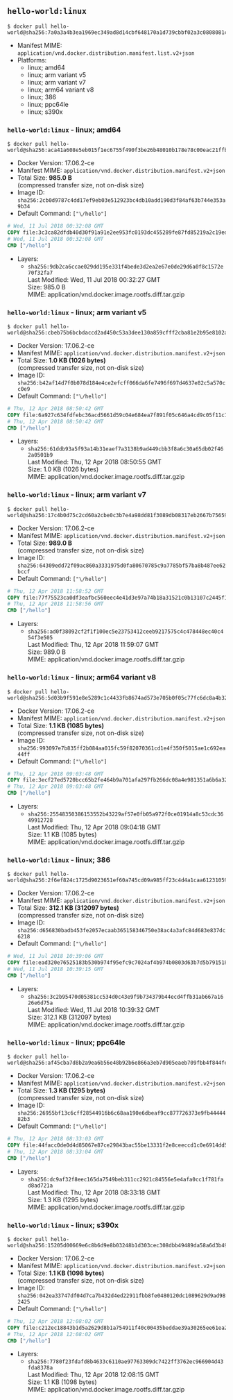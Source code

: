 ## `hello-world:linux`

```console
$ docker pull hello-world@sha256:7a0a3a4b3ea1969ec349ad8d14cbf648170a1d739cbbf02a3c0808081c17b332
```

-	Manifest MIME: `application/vnd.docker.distribution.manifest.list.v2+json`
-	Platforms:
	-	linux; amd64
	-	linux; arm variant v5
	-	linux; arm variant v7
	-	linux; arm64 variant v8
	-	linux; 386
	-	linux; ppc64le
	-	linux; s390x

### `hello-world:linux` - linux; amd64

```console
$ docker pull hello-world@sha256:aca41a608e5eb015f1ec6755f490f3be26b48010b178e78c00eac21ffbe246f1
```

-	Docker Version: 17.06.2-ce
-	Manifest MIME: `application/vnd.docker.distribution.manifest.v2+json`
-	Total Size: **985.0 B**  
	(compressed transfer size, not on-disk size)
-	Image ID: `sha256:2cb0d9787c4dd17ef9eb03e512923bc4db10add190d3f84af63b744e353a9b34`
-	Default Command: `["\/hello"]`

```dockerfile
# Wed, 11 Jul 2018 00:32:08 GMT
COPY file:3c3ca82dfdb40d30f91a91e2ee953fc0193dc455289fe87fd85219a2c19edcea in / 
# Wed, 11 Jul 2018 00:32:08 GMT
CMD ["/hello"]
```

-	Layers:
	-	`sha256:9db2ca6ccae029dd195e331f4bede3d2ea2e67e0de29d6a0f8c1572e70f32fa7`  
		Last Modified: Wed, 11 Jul 2018 00:32:27 GMT  
		Size: 985.0 B  
		MIME: application/vnd.docker.image.rootfs.diff.tar.gzip

### `hello-world:linux` - linux; arm variant v5

```console
$ docker pull hello-world@sha256:cbeb75b6bcbdaccd2ad450c53a3dee130a859cfff2cba81e2b95e8102a070326
```

-	Docker Version: 17.06.2-ce
-	Manifest MIME: `application/vnd.docker.distribution.manifest.v2+json`
-	Total Size: **1.0 KB (1026 bytes)**  
	(compressed transfer size, not on-disk size)
-	Image ID: `sha256:b42af14d7f0b078d184e4ce2efcff066da6fe7496f697d4637e82c5a570cc0e9`
-	Default Command: `["\/hello"]`

```dockerfile
# Thu, 12 Apr 2018 08:50:42 GMT
COPY file:6a927c634fdfebc36acd5661d59c04e684ea7f891f05c646a4cd9c05f11c192e in / 
# Thu, 12 Apr 2018 08:50:42 GMT
CMD ["/hello"]
```

-	Layers:
	-	`sha256:61ddb93a5f93a14b31eaef7a3138b9ad449cbb3f8a6c30a65db02f462a0501b9`  
		Last Modified: Thu, 12 Apr 2018 08:50:55 GMT  
		Size: 1.0 KB (1026 bytes)  
		MIME: application/vnd.docker.image.rootfs.diff.tar.gzip

### `hello-world:linux` - linux; arm variant v7

```console
$ docker pull hello-world@sha256:17c4b0d75c2cd60a2cbe0c3b7e4a98dd81f3089db08317eb2667b756597f19b0
```

-	Docker Version: 17.06.2-ce
-	Manifest MIME: `application/vnd.docker.distribution.manifest.v2+json`
-	Total Size: **989.0 B**  
	(compressed transfer size, not on-disk size)
-	Image ID: `sha256:64309edd72f09ac860a3331975d0fa80670785c9a7785bf57ba8b487ee62bccf`
-	Default Command: `["\/hello"]`

```dockerfile
# Thu, 12 Apr 2018 11:58:52 GMT
COPY file:77f75523ca0df3eafbc560eec4e41d3e97a74b18a31521c0b13107c2445f1d5e in / 
# Thu, 12 Apr 2018 11:58:56 GMT
CMD ["/hello"]
```

-	Layers:
	-	`sha256:ad0f38092cf2f1f100ec5e23753412ceeb9217575c4c478448ec40c454f3e505`  
		Last Modified: Thu, 12 Apr 2018 11:59:07 GMT  
		Size: 989.0 B  
		MIME: application/vnd.docker.image.rootfs.diff.tar.gzip

### `hello-world:linux` - linux; arm64 variant v8

```console
$ docker pull hello-world@sha256:5d03b9f591e8e5289c1c4433fb8674ad573e705b0f05c77fc6dc8a4b3241cbd0
```

-	Docker Version: 17.06.2-ce
-	Manifest MIME: `application/vnd.docker.distribution.manifest.v2+json`
-	Total Size: **1.1 KB (1085 bytes)**  
	(compressed transfer size, not on-disk size)
-	Image ID: `sha256:993097e7b835ff2b084aa015fc59f82070361cd1e4f350f5015ae1c692ea44ff`
-	Default Command: `["\/hello"]`

```dockerfile
# Thu, 12 Apr 2018 09:03:48 GMT
COPY file:3ecf27ed5720bcc65b2fe464b9a701afa297fb266dc08a4e981351a6b6a32862 in / 
# Thu, 12 Apr 2018 09:03:48 GMT
CMD ["/hello"]
```

-	Layers:
	-	`sha256:25548350386153552b43229af57e0fb05a972f0ce01914a8c53cdc3649912728`  
		Last Modified: Thu, 12 Apr 2018 09:04:18 GMT  
		Size: 1.1 KB (1085 bytes)  
		MIME: application/vnd.docker.image.rootfs.diff.tar.gzip

### `hello-world:linux` - linux; 386

```console
$ docker pull hello-world@sha256:2f6ef824c1725d9023651ef60a745cd09a985ff23c4d4a1caa612310592e510f
```

-	Docker Version: 17.06.2-ce
-	Manifest MIME: `application/vnd.docker.distribution.manifest.v2+json`
-	Total Size: **312.1 KB (312097 bytes)**  
	(compressed transfer size, not on-disk size)
-	Image ID: `sha256:d656830badb453fe2057ecaab365158346750e38ac4a3afc84d683e837dc6218`
-	Default Command: `["\/hello"]`

```dockerfile
# Wed, 11 Jul 2018 10:39:06 GMT
COPY file:ead320e76525183b530b974f95efc9c7024af4b974b0803d63b7d5b7915180ec in / 
# Wed, 11 Jul 2018 10:39:15 GMT
CMD ["/hello"]
```

-	Layers:
	-	`sha256:3c2b95470d05381cc534d0c43e9f9b734379b44ecd4ffb31ab667a1626e6d75a`  
		Last Modified: Wed, 11 Jul 2018 10:39:32 GMT  
		Size: 312.1 KB (312097 bytes)  
		MIME: application/vnd.docker.image.rootfs.diff.tar.gzip

### `hello-world:linux` - linux; ppc64le

```console
$ docker pull hello-world@sha256:af45cba7d8b2a9ea6b56e48b92b6e866a3eb7d905eaeb709fbb4f844fe869c71
```

-	Docker Version: 17.06.2-ce
-	Manifest MIME: `application/vnd.docker.distribution.manifest.v2+json`
-	Total Size: **1.3 KB (1295 bytes)**  
	(compressed transfer size, not on-disk size)
-	Image ID: `sha256:26955bf13c6cff28544916b6c68aa190e6dbeaf9cc877726373e9fb4444482b3`
-	Default Command: `["\/hello"]`

```dockerfile
# Thu, 12 Apr 2018 08:33:03 GMT
COPY file:44facc0de0d4d85067e87ce29843bac55be13331f2e8ceeccd1c0e6914dd5cb3 in / 
# Thu, 12 Apr 2018 08:33:04 GMT
CMD ["/hello"]
```

-	Layers:
	-	`sha256:dc9af32f8eec165da7549beb311cc2921c84556e5e4afa0cc1f781fad8ad721a`  
		Last Modified: Thu, 12 Apr 2018 08:33:18 GMT  
		Size: 1.3 KB (1295 bytes)  
		MIME: application/vnd.docker.image.rootfs.diff.tar.gzip

### `hello-world:linux` - linux; s390x

```console
$ docker pull hello-world@sha256:15205d00669e6c8b6d9e8b03248b1d303cec308dbb49489da58a6d3b49efc804
```

-	Docker Version: 17.06.2-ce
-	Manifest MIME: `application/vnd.docker.distribution.manifest.v2+json`
-	Total Size: **1.1 KB (1098 bytes)**  
	(compressed transfer size, not on-disk size)
-	Image ID: `sha256:042ea33747df04d7ca7b432d4ed22911fbb8fe0480120dc1089629d9ad982425`
-	Default Command: `["\/hello"]`

```dockerfile
# Thu, 12 Apr 2018 12:08:02 GMT
COPY file:c212ec18843b1d5a2629d8b1a754911f40c00435beddae39a30265ee61ea2312 in / 
# Thu, 12 Apr 2018 12:08:02 GMT
CMD ["/hello"]
```

-	Layers:
	-	`sha256:7780f23fdafd8b4633c6110ae97763309dc7422ff3762ec966904d43fda8378a`  
		Last Modified: Thu, 12 Apr 2018 12:08:15 GMT  
		Size: 1.1 KB (1098 bytes)  
		MIME: application/vnd.docker.image.rootfs.diff.tar.gzip
